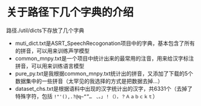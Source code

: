# 关于路径下几个字典的介绍
路径./util/dicts下存放了几个字典

- muti_dict.txt是ASRT_SpeechRecogonation项目中的字典，基本包含了所有的拼音，可以用来训练声学模型
- common_mnpy.txt是一个项目中统计出来的最常用的注音，用来给汉字标注拼音，可以用来训练语言模型
- pure_py.txt是我根据common_mnpy.txt统计出的拼音，又添加了下载的5个数据集中的一些拼音（太罕见的我选择的方式是把数据去掉...）
- dataset_chs.txt是根据语料中出现的汉字统计出的汉字，共6331个（去掉了特殊字符，包括 `!"'(),.?@q~“”…　、。」！（），？Ａａｂｃｋｔ`）


